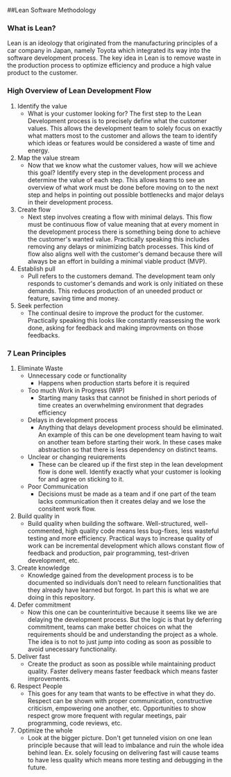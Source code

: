 ##Lean Software Methodology
### What is Lean?
Lean is an ideology that originated from the manufacturing principles of a car company in Japan, namely Toyota which integrated its way into the software development process. The key idea in Lean is to remove waste in the production process to optimize efficiency and produce a high value product to the customer. 

### High Overview of Lean Development Flow
1. Identify the value
   - What is your customer looking for? The first step to the Lean Development process is to precisely define what the customer values. This allows the development team to solely focus on exactly what matters most to the customer and allows the team to identify which ideas or features would be considered a waste of time and energy.
2. Map the value stream
   - Now that we know what the customer values, how will we achieve this goal? Identify every step in the development process and determine the value of each step. This allows teams to see an overview of what work must be done before moving on to the next step and helps in pointing out possible bottlenecks and major delays in their development process.
3. Create flow
   - Next step involves creating a flow with minimal delays. This flow must be continuous flow of value meaning that at every moment in the development process there is something being done to achieve the customer's wanted value. Practically speaking this includes removing any delays or minimizing batch processes. This kind of flow also aligns well with the customer's demand because there will always be an effort in building a minimal viable product (MVP).
4. Establish pull
   - Pull refers to the customers demand. The development team only responds to customer's demands and work is only initiated on these demands. This reduces production of an uneeded product or feature, saving time and money.
5. Seek perfection
   - The continual desire to improve the product for the customer. Practically speaking this looks like constantly reassessing the work done, asking for feedback and making improvments on those feedbacks.
  
### 7 Lean Principles
1. Eliminate Waste
   - Unnecessary code or functionality
      - Happens when production starts before it is required
   - Too much Work in Progress (WIP)
      - Starting many tasks that cannot be finished in short periods of time creates an overwhelming environment that degrades efficiency
   - Delays in development process
      - Anything that delays development process should be eliminated. An example of this can be one development team having to wait on another team before starting their work. In these cases make abstraction so that there is less dependency on distinct teams.
   - Unclear or changing reuiqrements
      - These can be cleared  up if the first step in the lean development flow is done well. Identify exactly what your customer is looking for and agree on sticking to it.
   - Poor Communication
      - Decisions must be made as a team and if one part of the team lacks communication then it creates delay and we lose the consitent work flow.
2. Build quality in
   - Build quality when building the software. Well-structured, well-commented, high quality code means less bug-fixes, less wasteful testing and more efficiency. Practical ways to increase quality of work can be incremental development which allows constant flow of feedback and production, pair programming, test-driven development, etc.
3. Create knowledge
   - Knowledge gained from the development process is to be documented so individuals don't need to relearn functionalities that they already have learned but forgot. In part this is what we are doing in this repository.
4. Defer commitment
   - Now this one can be counterintuitive because it seems like we are delaying the development process. But the logic is that by deferring commitment, teams can make better choices on what the requirements should be and understanding the project as a whole. The idea is to not to just jump into coding as soon as possible to avoid unecessary functionality.
5. Deliver fast
   - Create the product as soon as possible while maintaining product quality. Faster delivery means faster feedback which means faster improvements.
6. Respect People
   - This goes for any team that wants to be effective in what they do. Respect can be shown with proper communication, constructive criticism, empowering one another, etc. Opportunities to show respect grow more frequent with regular meetings, pair programming, code reviews, etc.
7. Optimize the whole
   -  Look at the bigger picture. Don't get tunneled vision on one lean principle because that will lead to imbalance and ruin the whole idea behind lean. Ex. solely focusing on delivering fast will cause teams to have less quality which means more testing and debugging in the future.
